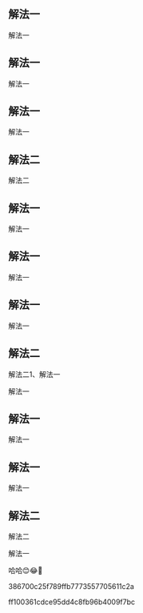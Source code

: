 ## 解法一

解法一

## 解法一

解法一

## 解法一

解法一

## 解法二

解法二

## 解法一

解法一

## 解法一

解法一

## 解法一

解法一

## 解法二

解法二1、解法一

解法一

## 解法一

解法一

## 解法一

解法一

## 解法二

解法二

解法一

哈哈😊😂🤣

386700c25f789ffb7773557705611c2a

ff100361cdce95dd4c8fb96b4009f7bc

```json

```

